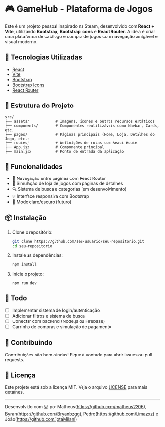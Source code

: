 # 🎮 GameHub - Plataforma de Jogos

Este é um projeto pessoal inspirado na Steam, desenvolvido com **React + Vite**, utilizando **Bootstrap**, **Bootstrap Icons** e **React Router**. A ideia é criar uma plataforma de catálogo e compra de jogos com navegação amigável e visual moderno.

## 🚀 Tecnologias Utilizadas

- [React](https://reactjs.org/)
- [Vite](https://vitejs.dev/)
- [Bootstrap](https://getbootstrap.com/)
- [Bootstrap Icons](https://icons.getbootstrap.com/)
- [React Router](https://reactrouter.com/)

## 📁 Estrutura do Projeto

```
src/
├── assets/            # Imagens, ícones e outros recursos estáticos
├── components/        # Componentes reutilizáveis como Navbar, Cards, etc.
├── pages/             # Páginas principais (Home, Loja, Detalhes do Jogo, etc.)
├── routes/            # Definições de rotas com React Router
├── App.jsx            # Componente principal
├── main.jsx           # Ponto de entrada da aplicação
```

## 🧩 Funcionalidades

- 🧭 Navegação entre páginas com React Router
- 🛒 Simulação de loja de jogos com páginas de detalhes
- 🔍 Sistema de busca e categorias (em desenvolvimento)
- 💡 Interface responsiva com Bootstrap
- 🌙 Modo claro/escuro (futuro)

## 📦 Instalação

1. Clone o repositório:

   ```bash
   git clone https://github.com/seu-usuario/seu-repositorio.git
   cd seu-repositorio
   ```

2. Instale as dependências:

   ```bash
   npm install
   ```

3. Inicie o projeto:
   ```bash
   npm run dev
   ```

## 📌 Todo

- [ ] Implementar sistema de login/autenticação
- [ ] Adicionar filtros e sistema de busca
- [ ] Conectar com backend (Node.js ou Firebase)
- [ ] Carrinho de compras e simulação de pagamento

## 🤝 Contribuindo

Contribuições são bem-vindas! Fique à vontade para abrir issues ou pull requests.

## 📄 Licença

Este projeto está sob a licença MIT. Veja o arquivo [LICENSE](LICENSE) para mais detalhes.

---

Desenvolvido com 💻 por Matheus(https://github.com/matheus2306), Byran(https://github.com/Bryanbzgg), Pedro(https://github.com/Limazxz) e João(https://github.com/jotaMilani)
